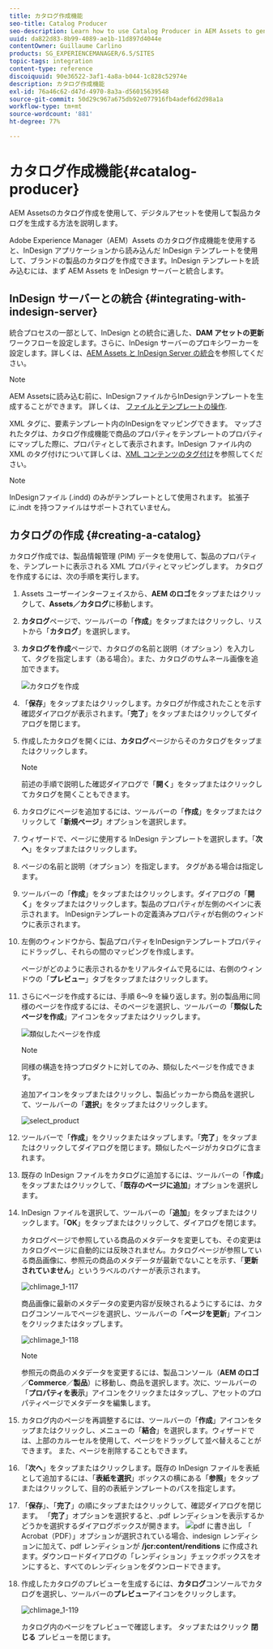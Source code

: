 ```yaml
---
title: カタログ作成機能
seo-title: Catalog Producer
seo-description: Learn how to use Catalog Producer in AEM Assets to generate product catalogs using your digital assets.
uuid: da822d83-8b99-4089-ae1b-11d897d4044e
contentOwner: Guillaume Carlino
products: SG_EXPERIENCEMANAGER/6.5/SITES
topic-tags: integration
content-type: reference
discoiquuid: 90e36522-3af1-4a8a-b044-1c828c52974e
description: カタログ作成機能
exl-id: 76a46c62-d47d-4970-8a3a-d56015639548
source-git-commit: 50d29c967a675db92e077916fb4adef6d2d98a1a
workflow-type: tm+mt
source-wordcount: '881'
ht-degree: 77%

---
```


# カタログ作成機能{#catalog-producer}

AEM Assetsのカタログ作成を使用して、デジタルアセットを使用して製品カタログを生成する方法を説明します。

Adobe Experience Manager（AEM）Assets のカタログ作成機能を使用すると、InDesign アプリケーションから読み込んだ InDesign テンプレートを使用して、ブランドの製品のカタログを作成できます。InDesign テンプレートを読み込むには、まず AEM Assets を InDesign サーバーと統合します。

## InDesign サーバーとの統合 {#integrating-with-indesign-server}

統合プロセスの一部として、InDesign との統合に適した、**DAM アセットの更新**&#x200B;ワークフローを設定します。さらに、InDesign サーバーのプロキシワーカーを設定します。詳しくは、[AEM Assets と InDesign Server の統合](/help/assets/indesign.md)を参照してください。

>[!NOTE]
>
>AEM Assetsに読み込む前に、InDesignファイルからInDesignテンプレートを生成することができます。 詳しくは、 [ファイルとテンプレートの操作](https://helpx.adobe.com/indesign/using/files-templates.html).
>
>XML タグに、要素テンプレート内のInDesignをマッピングできます。 マップされたタグは、カタログ作成機能で商品のプロパティをテンプレートのプロパティにマップした際に、プロパティとして表示されます。InDesign ファイル内の XML のタグ付けについて詳しくは、[XML コンテンツのタグ付け](https://helpx.adobe.com/indesign/using/tagging-content-xml.html)を参照してください。

>[!NOTE]
>
>InDesignファイル (.indd) のみがテンプレートとして使用されます。 拡張子に.indt を持つファイルはサポートされていません。

## カタログの作成 {#creating-a-catalog}

カタログ作成では、製品情報管理 (PIM) データを使用して、製品のプロパティを、テンプレートに表示される XML プロパティとマッピングします。 カタログを作成するには、次の手順を実行します。

1. Assets ユーザーインターフェイスから、**AEM のロゴ**&#x200B;をタップまたはクリックして、**Assets／カタログ**&#x200B;に移動します。
1. **カタログ**&#x200B;ページで、ツールバーの「**作成**」をタップまたはクリックし、リストから「**カタログ**」を選択します。
1. **カタログを作成**&#x200B;ページで、カタログの名前と説明（オプション）を入力して、タグを指定します（ある場合）。また、カタログのサムネール画像を追加できます。

   ![カタログを作成](assets/create_catalog.png)

1. 「**保存**」をタップまたはクリックします。カタログが作成されたことを示す確認ダイアログが表示されます。「**完了**」をタップまたはクリックしてダイアログを閉じます。
1. 作成したカタログを開くには、**カタログ**&#x200B;ページからそのカタログをタップまたはクリックします。

   >[!NOTE]
   >
   >前述の手順で説明した確認ダイアログで「**開く**」をタップまたはクリックしてカタログを開くこともできます。

1. カタログにページを追加するには、ツールバーの「**作成**」をタップまたはクリックして「**新規ページ**」オプションを選択します。
1. ウィザードで、ページに使用する InDesign テンプレートを選択します。「**次へ**」をタップまたはクリックします。
1. ページの名前と説明（オプション）を指定します。 タグがある場合は指定します。
1. ツールバーの「**作成**」をタップまたはクリックします。ダイアログの「**開く**」をタップまたはクリックします。製品のプロパティが左側のペインに表示されます。 InDesignテンプレートの定義済みプロパティが右側のウィンドウに表示されます。
1. 左側のウィンドウから、製品プロパティをInDesignテンプレートプロパティにドラッグし、それらの間のマッピングを作成します。

   ページがどのように表示されるかをリアルタイムで見るには、右側のウィンドウの「**プレビュー**」タブをタップまたはクリックします。

1. さらにページを作成するには、手順 6～9 を繰り返します。別の製品用に同様のページを作成するには、そのページを選択し、ツールバーの「**類似したページを作成**」アイコンをタップまたはクリックします。

   ![類似したページを作成](assets/create_similar_pages.png)

   >[!NOTE]
   >
   >同様の構造を持つプロダクトに対してのみ、類似したページを作成できます。

   追加アイコンをタップまたはクリックし、製品ピッカーから商品を選択して、ツールバーの「**選択**」をタップまたはクリックします。

   ![select_product](assets/select_product.png)

1. ツールバーで「**作成**」をクリックまたはタップします。「**完了**」をタップまたはクリックしてダイアログを閉じます。類似したページがカタログに含まれます。
1. 既存の InDesign ファイルをカタログに追加するには、ツールバーの「**作成**」をタップまたはクリックして、「**既存のページに追加**」オプションを選択します。
1. InDesign ファイルを選択して、ツールバーの「**追加**」をタップまたはクリックします。「**OK**」をタップまたはクリックして、ダイアログを閉じます。

   カタログページで参照している商品のメタデータを変更しても、その変更はカタログページに自動的には反映されません。カタログページが参照している商品画像に、参照元の商品のメタデータが最新でないことを示す、「**更新されていません**」というラベルのバナーが表示されます。

   ![chlimage_1-117](assets/chlimage_1-117a.png)

   商品画像に最新のメタデータの変更内容が反映されるようにするには、カタログコンソールでページを選択し、ツールバーの「**ページを更新**」アイコンをクリックまたはタップします。

   ![chlimage_1-118](assets/chlimage_1-118a.png)

   >[!NOTE]
   >
   >参照元の商品のメタデータを変更するには、製品コンソール（**AEM のロゴ**／**Commerce**／**製品**）に移動し、商品を選択します。次に、ツールバーの「**プロパティを表示**」アイコンをクリックまたはタップし、アセットのプロパティページでメタデータを編集します。

1. カタログ内のページを再調整するには、ツールバーの「**作成**」アイコンをタップまたはクリックし、メニューの「**結合**」を選択します。ウィザードでは、上部のカルーセルを使用して、ページをドラッグして並べ替えることができます。 また、ページを削除することもできます。

1. 「**次へ**」をタップまたはクリックします。既存の InDesign ファイルを表紙として追加するには、「**表紙を選択**」ボックスの横にある「**参照**」をタップまたはクリックして、目的の表紙テンプレートのパスを指定します。
1. 「**保存**」、「**完了**」の順にタップまたはクリックして、確認ダイアログを閉じます。
「**完了**」オプションを選択すると、.pdf レンディションを表示するかどうかを選択するダイアログボックスが開きます。
   ![pdf に書き出し](assets/CatalogPDF.png)
「 Acrobat（PDF）」オプションが選択されている場合、indesign レンディションに加えて、pdf レンディションが **/jcr:content/renditions** に作成されます。ダウンロードダイアログの「レンディション」チェックボックスをオンにすると、すべてのレンディションをダウンロードできます。

1. 作成したカタログのプレビューを生成するには、**カタログ**&#x200B;コンソールでカタログを選択し、ツールバーの&#x200B;**プレビュー**&#x200B;アイコンをクリックします。

   ![chlimage_1-119](assets/chlimage_1-119a.png)

   カタログ内のページをプレビューで確認します。 タップまたはクリック **閉じる** プレビューを閉じます。
